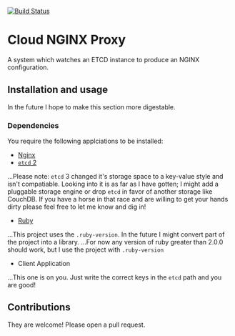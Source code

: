 [![Build Status](https://travis-ci.org/meschbach/cloud-nginx-proxy.svg?branch=master)](https://travis-ci.org/meschbach/cloud-nginx-proxy)

# Cloud NGINX Proxy

A system which watches an ETCD instance to produce an NGINX configuration.

## Installation and usage
In the future I hope to make this section more digestable.

### Dependencies
You require the following applciations to be installed:
* [Nginx](http://nginx.org/)
* [`etcd` 2](https://github.com/coreos/etcd/releases/tag/v2.3.7)

...Please note: `etcd` 3 changed it's storage space to a key-value style and isn't compatiable.  Looking into it is as far as I have gotten; I might add a pluggable storage engine or drop `etcd` in favor of another storage like CouchDB.  If you have a horse in that race and are willing to get your hands dirty please feel free to let me know and dig in!

* [Ruby](https://www.ruby-lang.org/en/)

...This project uses the `.ruby-version`.  In the future I might convert part of the project into a library.
...For now any version of ruby greater than 2.0.0 should work, but I use the project with `.ruby-version`

* Client Application

...This one is on you.  Just write the correct keys in the `etcd` path and you are good!

## Contributions

They are welcome!  Please open a pull request.

